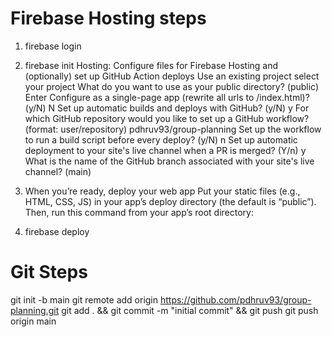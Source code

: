 Firebase Hosting steps
======================================
1. firebase login

2. firebase init
Hosting: Configure files for Firebase Hosting and (optionally) set up GitHub Action deploys
Use an existing project
select your project
What do you want to use as your public directory? (public)   Enter
Configure as a single-page app (rewrite all urls to /index.html)? (y/N) N
Set up automatic builds and deploys with GitHub? (y/N) y 
For which GitHub repository would you like to set up a GitHub workflow? (format: user/repository) pdhruv93/group-planning
Set up the workflow to run a build script before every deploy? (y/N) n
Set up automatic deployment to your site's live channel when a PR is merged? (Y/n) y
What is the name of the GitHub branch associated with your site's live channel? (main)


3. When you’re ready, deploy your web app
Put your static files (e.g., HTML, CSS, JS) in your app’s deploy directory (the default is “public”). Then, run this command from your app’s root directory:


4. firebase deploy


Git Steps
=====================================
git init -b main git remote add origin https://github.com/pdhruv93/group-planning.git git add . && git commit -m "initial commit" && git push git push origin main
